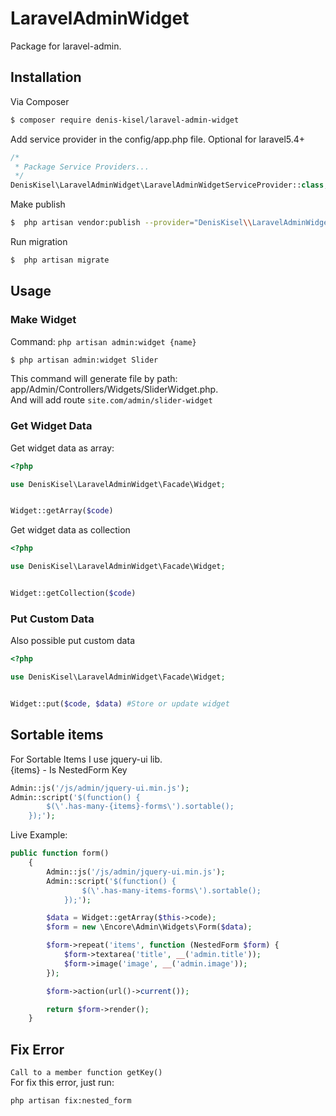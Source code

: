 # LaravelAdminWidget

Package for laravel-admin.

## Installation

Via Composer

``` bash
$ composer require denis-kisel/laravel-admin-widget
```

Add service provider in the config/app.php file. Optional for laravel5.4+ 

``` php
/*
 * Package Service Providers...
 */
DenisKisel\LaravelAdminWidget\LaravelAdminWidgetServiceProvider::class,
```

Make publish
``` bash
$  php artisan vendor:publish --provider="DenisKisel\\LaravelAdminWidget\\LaravelAdminWidgetServiceProvider"
```

Run migration
``` bash
$  php artisan migrate
```

## Usage
### Make Widget
Command: `php artisan admin:widget {name}`

``` bash
$ php artisan admin:widget Slider
```

This command will generate file by path: app/Admin/Controllers/Widgets/SliderWidget.php.  
And will add route `site.com/admin/slider-widget`

### Get Widget Data
Get widget data as array:

``` php
<?php

use DenisKisel\LaravelAdminWidget\Facade\Widget;


Widget::getArray($code)
```

Get widget data as collection

``` php
<?php

use DenisKisel\LaravelAdminWidget\Facade\Widget;


Widget::getCollection($code)
```


### Put Custom Data

Also possible put custom data

``` php
<?php

use DenisKisel\LaravelAdminWidget\Facade\Widget;


Widget::put($code, $data) #Store or update widget
```

## Sortable items
For Sortable Items I use jquery-ui lib.  
{items} - Is NestedForm Key
```php
Admin::js('/js/admin/jquery-ui.min.js');
Admin::script('$(function() {
        $(\'.has-many-{items}-forms\').sortable();
    });');
```

Live Example:
```php
public function form()
    {
        Admin::js('/js/admin/jquery-ui.min.js');
        Admin::script('$(function() {
                $(\'.has-many-items-forms\').sortable();
            });');

        $data = Widget::getArray($this->code);
        $form = new \Encore\Admin\Widgets\Form($data);

        $form->repeat('items', function (NestedForm $form) {
            $form->textarea('title', __('admin.title'));
            $form->image('image', __('admin.image'));
        });

        $form->action(url()->current());

        return $form->render();
    }
```

## Fix Error
`Call to a member function getKey()`  
For fix this error, just run:
```bash
php artisan fix:nested_form
```

